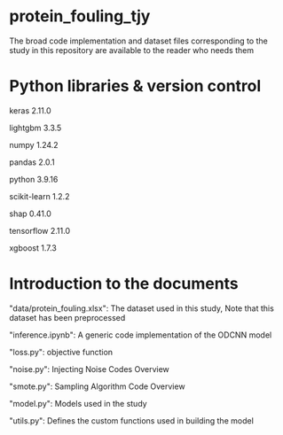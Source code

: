 # protein_fouling_tjy
The broad code implementation and dataset files corresponding to the study in this repository are available to the reader who needs them

# Python libraries & version control
keras                     2.11.0

lightgbm                  3.3.5

numpy                     1.24.2

pandas                    2.0.1

python                    3.9.16

scikit-learn              1.2.2

shap                      0.41.0

tensorflow                2.11.0

xgboost                   1.7.3

# Introduction to the documents
"data/protein_fouling.xlsx": The dataset used in this study, Note that this dataset has been preprocessed

"inference.ipynb": A generic code implementation of the ODCNN model

"loss.py": objective function

"noise.py": Injecting Noise Codes Overview

"smote.py": Sampling Algorithm Code Overview

"model.py": Models used in the study

"utils.py": Defines the custom functions used in building the model


